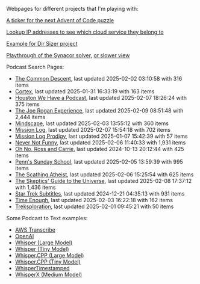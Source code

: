 Webpages for different projects that I'm playing with:

[A ticker for the next Advent of Code puzzle](https://seligman.github.io/aoc_ticker.html)

[Lookup IP addresses to see which cloud service they belong to](https://seligman.github.io/cloud-ips/index.html)

[Example for Dir Sizer project](https://seligman.github.io/dir_sizer/cost_example.html)

[Playthrough of the Synacor solver](https://seligman.github.io/synacor/run_script_speed.html), [or slower view](https://seligman.github.io/synacor/run_script.html)

Podcast Search Pages:
<!-- Podcasts Start -->
* [The Common Descent](https://seligman.github.io/podcasts/common_descent/common_descent.html), last updated 2025-02-02 03:10:58 with 316 items
* [Cortex](https://seligman.github.io/podcasts/cortex_pod/cortex_pod.html), last updated 2025-01-31 16:33:19 with 163 items
* [Houston We Have a Podcast](https://seligman.github.io/podcasts/houston_we_have_a_podcast/houston_we_have_a_podcast.html), last updated 2025-02-07 18:26:24 with 375 items
* [The Joe Rogan Experience](https://seligman.github.io/podcasts/jre/jre.html), last updated 2025-02-09 08:51:48 with 2,444 items
* [Mindscape](https://seligman.github.io/podcasts/mindscape/mindscape.html), last updated 2025-02-03 13:55:12 with 360 items
* [Mission Log](https://seligman.github.io/podcasts/mission_log/mission_log.html), last updated 2025-02-07 15:54:18 with 702 items
* [Mission Log Prodigy](https://seligman.github.io/podcasts/ml_prodigy/ml_prodigy.html), last updated 2025-01-07 15:42:39 with 57 items
* [Never Not Funny](https://seligman.github.io/podcasts/nevernotfunny/nevernotfunny.html), last updated 2025-02-06 11:40:33 with 1,931 items
* [Oh No, Ross and Carrie](https://seligman.github.io/podcasts/oh_no/oh_no.html), last updated 2024-10-13 20:12:44 with 425 items
* [Penn's Sunday School](https://seligman.github.io/podcasts/penn_sunday_school/penn_sunday_school.html), last updated 2025-02-05 13:59:39 with 995 items
* [The Scathing Atheist](https://seligman.github.io/podcasts/scathing/scathing.html), last updated 2025-02-06 15:25:54 with 625 items
* [The Skeptics' Guide to the Universe](https://seligman.github.io/podcasts/sgu/sgu.html), last updated 2025-02-08 17:37:12 with 1,436 items
* [Star Trek Subtitles](https://seligman.github.io/star_trek_subtitles/star_trek_subtitles.html), last updated 2024-12-21 04:35:13 with 931 items
* [Time Enough](https://seligman.github.io/podcasts/time_enough/time_enough.html), last updated 2025-02-03 16:22:18 with 162 items
* [Treksploration](https://seligman.github.io/podcasts/treksploration/treksploration.html), last updated 2025-02-01 09:45:21 with 50 items
<!-- Podcasts End -->

Some Podcast to Text examples:
* [AWS Transcribe](https://seligman.github.io/podcast_to_text/Example-Results-AWS-Transcribe.html)
* [OpenAI](https://seligman.github.io/podcast_to_text/Example-Results-OpenAI.html)
* [Whisper (Large Model)](https://seligman.github.io/podcast_to_text/Example-Results-Whisper-Large.html)
* [Whisper (Tiny Model)](https://seligman.github.io/podcast_to_text/Example-Results-Whisper-Tiny.html)
* [Whisper.CPP (Large Model)](https://seligman.github.io/podcast_to_text/Example-Results-Whisper_CPP-Large.html)
* [Whisper.CPP (Tiny Model)](https://seligman.github.io/podcast_to_text/Example-Results-Whisper_CPP-Tiny.html)
* [WhisperTimestamped](https://seligman.github.io/podcast_to_text/Example-Results-WhisperTimestamped-Medium.html)
* [WhisperX (Medium Model)](https://seligman.github.io/podcast_to_text/Example-Results-WhisperX-Medium.html)
